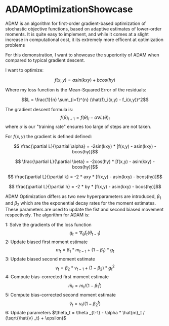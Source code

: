 # ADAMOptimizationShowcase
ADAM is an algorithm for first-order gradient-based optimization of stochastic objective functions, based on adaptive estimates of lower-order moments. It is quite easy to implement, and while it comes at a slight increase in computational cost, it its extremely more efficent at optimization problems

For this demonstration, I want to showcase the superiority of ADAM when compared to typical gradient descent.

I want to optimize:

$$f(x,y) = asin(kxy) + bcos(hy)$$

Where my loss function is the Mean-Squared Error of the residuals:

$$L = \frac{1}{n} \sum_{i=1}^{n} (\hat{f}_i(x,y) - f_i(x,y))^2$$

The gradient descent formula is:
$$f(\theta)_{i+1} = f(\theta) _{i} - \alpha \nabla L(\theta) _{i}$$
where $\alpha$ is our "training rate" ensures too large of steps are not taken.

For $f(x,y)$ the gradient is defined defined:

$$ \frac{\partial L}{\partial \alpha} = -2sin(kxy) * [f(x,y) - asin(kxy) - bcos(hy)]$$

$$ \frac{\partial L}{\partial \beta} = -2cos(hy) * [f(x,y) - asin(kxy) - bcos(hy)]$$

$$ \frac{\partial L}{\partial k} = -2 * axy * [f(x,y) - asin(kxy) - bcos(hy)]$$

$$ \frac{\partial L}{\partial h} = -2 * by * [f(x,y) - asin(kxy) - bcos(hy)]$$

ADAM Optimization differs as two new hyperparameters are introduced, $\beta _1$ and $\beta _2$ which are the exponential decay rates for the moment estimates. These parameters are used to update the fist and second biased movement respectively. The algorithm for ADAM is:

1: Solve the gradients of the loss function $$g_t = \nabla _\theta f_t (\theta _{t-1})$$
2: Update biased first moment estimate $$m_t = \beta _1 * m _{t-1} + (1-\beta _1) * g_t$$
3: Update biased second moment estimate $$v_t = \beta _2 * v _{t-1} + (1-\beta _2) * g_t^2$$
4: Compute bias-corrected first moment estimate $$\hat{m}_t = m_t / (1- \beta _1 ^t)$$
5: Compute bias-corrected second moment estimate $$\hat{v}_t = v_t / (1 - \beta _2 ^t) $$
6: Update parameters $\theta_t = \theta _{t-1} - \alpha * \hat{m}_t / (\sqrt{\hat{v} _t} + \epsilon)$
